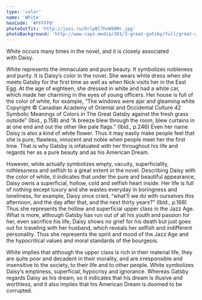 ```yaml
---
type: 'color'
name: 'White'
hexCode: '#FFFFF0'
photoOutfit: 'http://joxi.ru/DrlpBl7hvW99Mr.jpg'
photoBackground: 'http://www.caps.media/201/3-great-gatsby/full/great-gatsby-movie-screencaps.com-706.jpg'
---
```


White occurs many times in the novel, and it is closely
associated with&nbsp;Daisy.

White represents the immaculate and pure beauty. It
symbolizes nobleness and purity. It is Daisy’s color in
the novel. She wears white dress when she meets Gatsby
for the first time as well as when Nick visits her in the
East Egg. At the age of eighteen, she dressed in white and
had a white car, which made her charming in the eyes of
young officers. Her house is full of the color of white, for
example, “The windows were ajar and gleaming white
Copyright © Canadian Academy of Oriental and Occidental Culture 42
Symbolic Meanings of Colors in The Great Gatsby
against the fresh grass outside” (Ibid., p.158) and “A
breeze blew through the room, blew curtains in at one end
and out the other like pale flags.” (Ibid., p.246) Even her
name Daisy is also a kind of white flower. Thus it may
easily make people feel that she is pure, flawless, innocent
and noble when people meet her the first time. That is
why Gatsby is infatuated with her throughout his life and
regards her as a pure beauty and as his American Dream.

However, white actually symbolizes empty, vacuity,
superficiality, ruthlessness and selfish to a great extent
in the novel. Describing Daisy with the color of white, it
indicates that under the pure and beautiful appearance,
Daisy owns a superficial, hollow, cold and selfish heart
inside. Her life is full of nothing except luxury and
she wastes everyday in boringness and loneliness, for
example, Daisy once cried, “what’ll we do with ourselves
this afternoon, and the day after that, and the next thirty
years?” (Ibid., p.168) Thus she represents the hollow and
superficial upper class in the Jazz Age. What is more,
although Gatsby has run out of all his youth and passion
for her, even sacrifice his life, Daisy shows no grief for
his death but just goes out for traveling with her husband,
which reveals her selfish and indifferent personality. Thus
she represents the spirit and mood of the Jazz Age and the
hypocritical values and moral standards of the bourgeois.

White implies that although the upper class is rich
in their material life, they are quite poor and decadent
in their morality, and are irresponsible and insensitive
to the society, to their life and to other people. White
symbolizes Daisy’s emptiness, superficial, hypocrisy and
ignorance. Whereas Gatsby regards Daisy as his dream,
so it indicates that his dream is illusive and worthless, and
it also implies that his American Dream is doomed to be
corrupted.